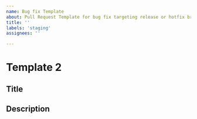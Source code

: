 ```yaml
---
name: Bug fix Template
about: Pull Request Template for bug fix targeting release or hotfix branch
title: ''
labels: 'staging'
assignees: ''

---
```

# Template 2
## Title
## Description
